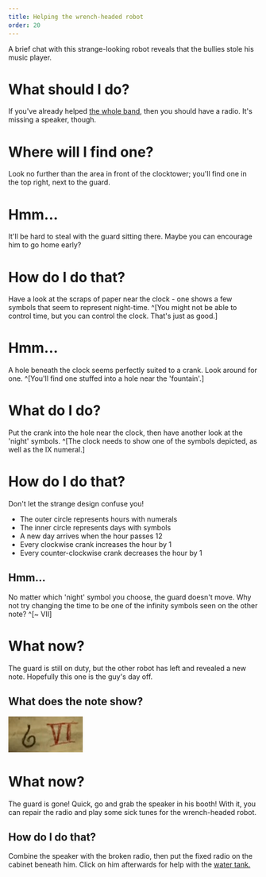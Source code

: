 ```yaml
---
title: Helping the wrench-headed robot
order: 20
---
```


A brief chat with this strange-looking robot reveals that the bullies stole his music player.

# What should I do?
If you've already helped [the whole band](band), then you should have a radio. It's missing a speaker, though.

# Where will I find one?
Look no further than the area in front of the clocktower; you'll find one in the top right, next to the guard.

# Hmm...
It'll be hard to steal with the guard sitting there. Maybe you can encourage him to go home early?

# How do I do that?
Have a look at the scraps of paper near the clock - one shows a few symbols that seem to represent night-time. ^[You might not be able to control time, but you can control the clock. That's just as good.]

# Hmm...
A hole beneath the clock seems perfectly suited to a crank. Look around for one. ^[You'll find one stuffed into a hole near the 'fountain'.]

# What do I do?
Put the crank into the hole near the clock, then have another look at the 'night' symbols. ^[The clock needs to show one of the symbols depicted, as well as the IX numeral.]

# How do I do that?
Don't let the strange design confuse you!
* The outer circle represents hours with numerals
* The inner circle represents days with symbols
* A new day arrives when the hour passes 12
* Every clockwise crank increases the hour by 1
* Every counter-clockwise crank decreases the hour by 1

## Hmm...
No matter which 'night' symbol you choose, the guard doesn't move. Why not try changing the time to be one of the infinity symbols seen on the other note? ^[~ VII]

# What now?
The guard is still on duty, but the other robot has left and revealed a new note. Hopefully this one is the guy's day off.

## What does the note show?
![symbols on paper](clock.jpg)

# What now?
The guard is gone! Quick, go and grab the speaker in his booth! With it, you can repair the radio and play some sick tunes for the wrench-headed robot.

## How do I do that?
Combine the speaker with the broken radio, then put the fixed radio on the cabinet beneath him. Click on him afterwards for help with the [water tank.](pipes)
